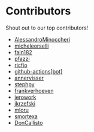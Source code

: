 # Contributors

Shout out to our top contributors!

- [AlessandroMinoccheri](https://api.github.com/users/AlessandroMinoccheri)
- [micheleorselli](https://api.github.com/users/micheleorselli)
- [fain182](https://api.github.com/users/fain182)
- [pfazzi](https://api.github.com/users/pfazzi)
- [ricfio](https://api.github.com/users/ricfio)
- [github-actions[bot]](https://api.github.com/users/github-actions%5Bbot%5D)
- [annervisser](https://api.github.com/users/annervisser)
- [stephpy](https://api.github.com/users/stephpy)
- [frankverhoeven](https://api.github.com/users/frankverhoeven)
- [jerowork](https://api.github.com/users/jerowork)
- [jkrzefski](https://api.github.com/users/jkrzefski)
- [mloru](https://api.github.com/users/mloru)
- [smortexa](https://api.github.com/users/smortexa)
- [DonCallisto](https://api.github.com/users/DonCallisto)
